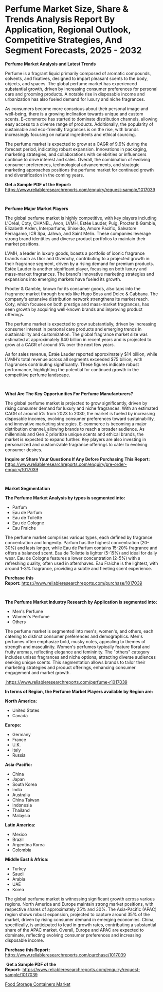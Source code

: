 <p><h1>Perfume Market Size, Share & Trends Analysis Report By Application, Regional Outlook, Competitive Strategies, And Segment Forecasts, 2025 - 2032</h1></p><p><strong>Perfume Market Analysis and Latest Trends</strong></p>
<p><p>Perfume is a fragrant liquid primarily composed of aromatic compounds, solvents, and fixatives, designed to impart pleasant scents to the body, objects, and spaces. The global perfume market has experienced substantial growth, driven by increasing consumer preferences for personal care and grooming products. A notable rise in disposable income and urbanization has also fueled demand for luxury and niche fragrances. </p><p>As consumers become more conscious about their personal image and well-being, there is a growing inclination towards unique and custom scents. E-commerce has started to dominate distribution channels, allowing easy access to a diverse range of products. Additionally, the popularity of sustainable and eco-friendly fragrances is on the rise, with brands increasingly focusing on natural ingredients and ethical sourcing.</p><p>The perfume market is expected to grow at a CAGR of 9.6% during the forecast period, indicating robust expansion. Innovations in packaging, marketing strategies, and collaborations with celebrities or influencers continue to drive interest and sales. Overall, the combination of evolving consumer preferences, technological advancements, and strategic marketing approaches positions the perfume market for continued growth and diversification in the coming years.</p></p>
<p><strong>Get a Sample PDF of the Report:&nbsp;</strong> <a href="https://www.reliableresearchreports.com/enquiry/request-sample/1017039?utm_campaign=3213&utm_medium=2&utm_source=Github&utm_content=ia&utm_term=05042025&utm_id=perfume">https://www.reliableresearchreports.com/enquiry/request-sample/1017039</a></p>
<p>&nbsp;</p>
<p><strong>Perfume Major Market Players</strong></p>
<p><p>The global perfume market is highly competitive, with key players including L'Oréal, Coty, CHANEL, Avon, LVMH, Estée Lauder, Puig, Procter & Gamble, Elizabeth Arden, Interparfums, Shiseido, Amore Pacific, Salvatore Ferragamo, ICR Spa, Jahwa, and Saint Melin. These companies leverage strong brand identities and diverse product portfolios to maintain their market positions.</p><p>LVMH, a leader in luxury goods, boasts a portfolio of iconic fragrance brands such as Dior and Givenchy, contributing to a projected growth in their fragrance segment, driven by a rising demand for premium products. Estée Lauder is another significant player, focusing on both luxury and mass-market fragrances. The brand's innovative marketing strategies and expansions into emerging markets have fueled its growth.</p><p>Procter & Gamble, known for its consumer goods, also taps into the fragrance market through brands like Hugo Boss and Dolce & Gabbana. The company's extensive distribution network strengthens its market reach. Coty, which focuses on both prestige and mass-market fragrances, has seen growth by acquiring well-known brands and improving product offerings.</p><p>The perfume market is expected to grow substantially, driven by increasing consumer interest in personal care products and emerging trends in sustainability and customization. The global fragrance market size was estimated at approximately $40 billion in recent years and is projected to grow at a CAGR of around 5% over the next few years.</p><p>As for sales revenue, Estée Lauder reported approximately $14 billion, while LVMH’s total revenue across all segments exceeded $75 billion, with fragrances contributing significantly. These figures indicate robust performance, highlighting the potential for continued growth in the competitive perfume landscape.</p></p>
<p>&nbsp;</p>
<p><strong>What Are The Key Opportunities For Perfume Manufacturers?</strong></p>
<p><p>The global perfume market is projected to grow significantly, driven by rising consumer demand for luxury and niche fragrances. With an estimated CAGR of around 5% from 2023 to 2030, the market is fueled by increasing disposable incomes, evolving consumer preferences toward sustainability, and innovative marketing strategies. E-commerce is becoming a major distribution channel, allowing brands to reach a broader audience. As millennials and Gen Z prioritize unique scents and ethical brands, the market is expected to expand further. Key players are also investing in personalized and customizable fragrance offerings to cater to evolving consumer desires.</p></p>
<p><strong>Inquire or Share Your Questions If Any Before Purchasing This Report:</strong> <a href="https://www.reliableresearchreports.com/enquiry/pre-order-enquiry/1017039?utm_campaign=3213&utm_medium=2&utm_source=Github&utm_content=ia&utm_term=05042025&utm_id=perfume">https://www.reliableresearchreports.com/enquiry/pre-order-enquiry/1017039</a></p>
<p>&nbsp;</p>
<p><strong>Market Segmentation</strong></p>
<p><strong>The Perfume Market Analysis by types is segmented into:</strong></p>
<p><ul><li>Parfum</li><li>Eau de Parfum</li><li>Eau de Toilette</li><li>Eau de Cologne</li><li>Eau Fraiche</li></ul></p>
<p><p>The perfume market comprises various types, each defined by fragrance concentration and longevity. Parfum has the highest concentration (20-30%) and lasts longer, while Eau de Parfum contains 15-20% fragrance and offers a balanced scent. Eau de Toilette is lighter (5-15%) and ideal for daily wear. Eau de Cologne features a lower concentration (2-5%) with a refreshing quality, often used in aftershaves. Eau Fraiche is the lightest, with around 1-3% fragrance, providing a subtle and fleeting scent experience.</p></p>
<p><strong>Purchase this Report:&nbsp;</strong><a href="https://www.reliableresearchreports.com/purchase/1017039?utm_campaign=3213&utm_medium=2&utm_source=Github&utm_content=ia&utm_term=05042025&utm_id=perfume">https://www.reliableresearchreports.com/purchase/1017039</a></p>
<p>&nbsp;</p>
<p><strong>The Perfume Market Industry Research by Application is segmented into:</strong></p>
<p><ul><li>Men's Perfume</li><li>Women's Perfume</li><li>Others</li></ul></p>
<p><p>The perfume market is segmented into men's, women's, and others, each catering to distinct consumer preferences and demographics. Men's perfumes often emphasize bold, musky notes, appealing to themes of strength and masculinity. Women's perfumes typically feature floral and fruity aromas, reflecting elegance and femininity. The "others" category includes unisex fragrances and niche options, attracting diverse audiences seeking unique scents. This segmentation allows brands to tailor their marketing strategies and product offerings, enhancing consumer engagement and market growth.</p></p>
<p><a href="https://www.reliableresearchreports.com/perfume-r1017039?utm_campaign=3213&utm_medium=2&utm_source=Github&utm_content=ia&utm_term=05042025&utm_id=perfume">&nbsp;https://www.reliableresearchreports.com/perfume-r1017039</a></p>
<p><strong>In terms of Region, the Perfume Market Players available by Region are:</strong></p>
<p>
    <p> <strong> North America: </strong>
        <ul>
            <li>United States</li>
            <li>Canada</li>
        </ul>
        </p> 
    <p> <strong> Europe: </strong>
        <ul>
            <li>Germany</li>
            <li>France</li>
            <li>U.K.</li>
            <li>Italy</li>
            <li>Russia</li>
        </ul>
        </p> 
    <p> <strong> Asia-Pacific: </strong>
        <ul>
            <li>China</li>
            <li>Japan</li>
            <li>South Korea</li>
            <li>India</li>
            <li>Australia</li>
            <li>China Taiwan</li>
            <li>Indonesia</li>
            <li>Thailand</li>
            <li>Malaysia</li>
        </ul>
        </p> 
    <p> <strong> Latin America: </strong>
        <ul>
            <li>Mexico</li>
            <li>Brazil</li>
            <li>Argentina Korea</li>
            <li>Colombia</li>
        </ul>
        </p> 
    <p> <strong> Middle East & Africa: </strong>
        <ul>
            <li>Turkey</li>
            <li>Saudi</li>
            <li>Arabia</li>
            <li>UAE</li>
            <li>Korea</li>
        </ul>
    </p>
    </p>
<p><p>The global perfume market is witnessing significant growth across various regions. North America and Europe maintain strong market positions, with respective shares of approximately 25% and 30%. The Asia-Pacific (APAC) region shows robust expansion, projected to capture around 35% of the market, driven by rising consumer demand in emerging economies. China, specifically, is anticipated to lead in growth rates, contributing a substantial share of the APAC market. Overall, Europe and APAC are expected to dominate, reflecting evolving consumer preferences and increasing disposable income.</p></p>
<p><strong>Purchase this Report: </strong><a href="https://www.reliableresearchreports.com/purchase/1017039?utm_campaign=3213&utm_medium=2&utm_source=Github&utm_content=ia&utm_term=05042025&utm_id=perfume">https://www.reliableresearchreports.com/purchase/1017039</a></p>
<p>&nbsp;<strong>Get a Sample PDF of the Report:&nbsp;&nbsp;</strong><a href="https://www.reliableresearchreports.com/enquiry/request-sample/1017039?utm_campaign=3213&utm_medium=2&utm_source=Github&utm_content=ia&utm_term=05042025&utm_id=perfume">https://www.reliableresearchreports.com/enquiry/request-sample/1017039</a></p>
<p><strong></strong></p>
<p><p><a href="https://github.com/krulicfidura/Market-Research-Report-List-1/blob/main/food-storage-containers-market.md?utm_campaign=3213&utm_medium=2&utm_source=Github&utm_content=ia&utm_term=05042025&utm_id=perfume">Food Storage Containers Market</a></p></p>